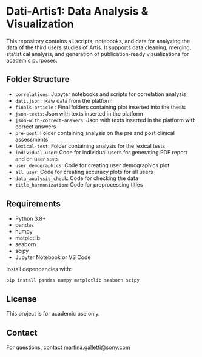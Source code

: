 # Dati-Artis1: Data Analysis & Visualization

This repository contains all scripts, notebooks, and data for analyzing the data of the third users studies of Artis. 
It supports data cleaning, merging, statistical analysis, and generation of publication-ready visualizations for academic purposes.

## Folder Structure

- `correlations`: Jupyter notebooks and scripts for correlation analysis  
- `dati.json` : Raw data from the platform
- `finals-article` : Final folders containing plot inserted into the thesis
- `json-texts`: Json with texts inserted in the platform 
- `json-with-correct-answers`: Json with texts inserted in the platform with correct answers
- `pre-post`: Folder containing analysis on the pre and post clinical assessments
- `lexical-test`: Folder containing analysis for the lexical tests
- `individual-user`: Code for individual users for generating PDF report and on user stats 
- `user_demographics`: Code for creating user demographics plot
- `all_user`: Code for creating accuracy plots for all users
- `data_analysis_check`: Code for checking the data
- `title_harmonization`: Code for preprocessing titles  

## Requirements

- Python 3.8+
- pandas
- numpy
- matplotlib
- seaborn
- scipy
- Jupyter Notebook or VS Code

Install dependencies with:

```bash
pip install pandas numpy matplotlib seaborn scipy
```

## License

This project is for academic use only.

## Contact

For questions, contact martina.galletti@sony.com 
